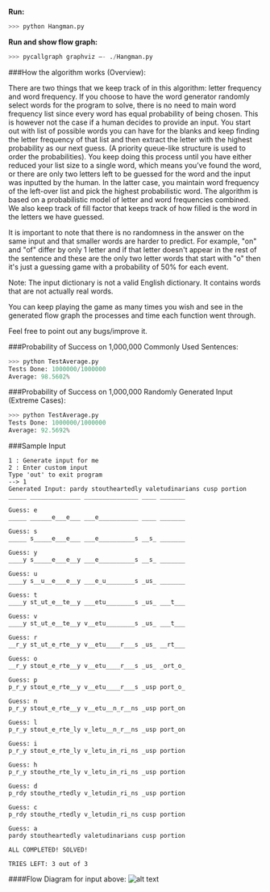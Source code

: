 **Run:**
```python
>>> python Hangman.py
```
**Run and show flow graph:**
```python
>>> pycallgraph graphviz —- ./Hangman.py
```
###How the algorithm works (Overview):

There are two things that we keep track of in this algorithm: letter frequency and word frequency. If you choose to have the word generator randomly select words for the program to solve, there is no need to main word frequency list since every word has equal probability of being chosen. This is however not the case if a human decides to provide an input. You start out with list of possible words you can have for the blanks and keep finding the letter frequency of that list and then extract the letter with the highest probability as our next guess. (A priority queue-like structure is used to order the probabilities). You keep doing this process until you have either reduced your list size to a single word, which means you’ve found the word, or there are only two letters left to be guessed for the word and the input was inputted by the human. In the latter case, you maintain word frequency of the left-over list and pick the highest probabilistic word. The algorithm is based on a probabilistic model of letter and word frequencies combined. We also keep track of fill factor that keeps track of how filled is the word in the letters we have guessed.

It is important to note that there is no randomness in the answer on the same input and that smaller words are harder
to predict. For example, "on" and "of" differ by only 1 letter and if that letter doesn't appear in the rest of the sentence
and these are the only two letter words that start with "o" then it's just a guessing game with a probability of 50% for each
event.

Note: The input dictionary is not a valid English dictionary. It contains words that are not actually real words.

You can keep playing the game as many times you wish and see in the generated flow graph the processes and time each function went through.

Feel free to point out any bugs/improve it.

###Probability of Success on 1,000,000 Commonly Used Sentences:
```python
>>> python TestAverage.py
Tests Done: 1000000/1000000
Average: 98.5602%
```
###Probability of Success on 1,000,000 Randomly Generated Input (Extreme Cases):
```python
>>> python TestAverage.py
Tests Done: 1000000/1000000
Average: 92.5692%
```
###Sample Input
```
1 : Generate input for me
2 : Enter custom input
Type 'out' to exit program
--> 1
Generated Input: pardy stoutheartedly valetudinarians cusp portion
_____ ______________ _______________ ____ _______

Guess: e
_____ ______e___e___ ___e___________ ____ _______

Guess: s
_____ s_____e___e___ ___e__________s __s_ _______

Guess: y
____y s_____e___e__y ___e__________s __s_ _______

Guess: u
____y s__u__e___e__y ___e_u________s _us_ _______

Guess: t
____y st_ut_e__te__y ___etu________s _us_ ___t___

Guess: v
____y st_ut_e__te__y v__etu________s _us_ ___t___

Guess: r
__r_y st_ut_e_rte__y v__etu____r___s _us_ __rt___

Guess: o
__r_y stout_e_rte__y v__etu____r___s _us_ _ort_o_

Guess: p
p_r_y stout_e_rte__y v__etu____r___s _usp port_o_

Guess: n
p_r_y stout_e_rte__y v__etu__n_r__ns _usp port_on

Guess: l
p_r_y stout_e_rte_ly v_letu__n_r__ns _usp port_on

Guess: i
p_r_y stout_e_rte_ly v_letu_in_ri_ns _usp portion

Guess: h
p_r_y stouthe_rte_ly v_letu_in_ri_ns _usp portion

Guess: d
p_rdy stouthe_rtedly v_letudin_ri_ns _usp portion

Guess: c
p_rdy stouthe_rtedly v_letudin_ri_ns cusp portion

Guess: a
pardy stoutheartedly valetudinarians cusp portion

ALL COMPLETED! SOLVED!

TRIES LEFT: 3 out of 3
```
####Flow Diagram for input above:
![alt text](https://raw.githubusercontent.com/endeavors/HangmanAI/master/hangman_graph.png)
